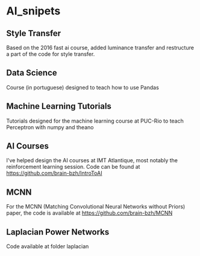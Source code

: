 # AI_snipets

## Style Transfer

Based on the 2016 fast ai course, added luminance transfer and restructure a part of the code for style transfer.

## Data Science

Course (in portuguese) designed to teach how to use Pandas

## Machine Learning Tutorials

Tutorials designed for the machine learning course at PUC-Rio to teach Perceptron with numpy and theano
 
## AI Courses

I've helped design the AI courses at IMT Atlantique, most notably the reinforcement learning session. Code can be found at https://github.com/brain-bzh/IntroToAI

## MCNN

For the MCNN (Matching Convolutional Neural Networks without Priors) paper, the code is available at https://github.com/brain-bzh/MCNN

## Laplacian Power Networks

Code available at folder laplacian

